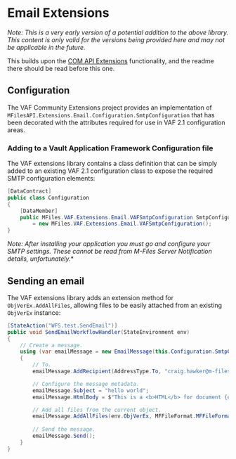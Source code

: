 ﻿# Email Extensions

*Note: This is a very early version of a potential addition to the above library.  This content is only valid for the versions being provided here and may not be applicable in the future.*

This builds upon the [COM API Extensions](https://github.com/M-Files/COMAPI.Extensions.Community/tree/master/MFilesAPI.Extensions/Email) functionality, and the readme there should be read before this one.

## Configuration

The VAF Community Extensions project provides an implementation of `MFilesAPI.Extensions.Email.Configuration.SmtpConfiguration` that has been decorated with the attributes required for use in VAF 2.1 configuration areas.

### Adding to a Vault Application Framework Configuration file

The VAF extensions library contains a class definition that can be simply added to an existing VAF 2.1 configuration class to expose the required SMTP configuration elements:

```csharp
[DataContract]
public class Configuration
{
	[DataMember]
	public MFiles.VAF.Extensions.Email.VAFSmtpConfiguration SmtpConfiguration { get; set; }
		= new MFiles.VAF.Extensions.Email.VAFSmtpConfiguration();
}
```
*Note: After installing your application you must go and configure your SMTP settings.  These cannot be read from M-Files Server Notification details, unfortunately.**

## Sending an email

The VAF extensions library adds an extension method for `ObjVerEx.AddAllFiles`, allowing files to be easily attached from an existing `ObjVerEx` instance:

```csharp
[StateAction("WFS.test.SendEmail")]
public void SendEmailWorkflowHandler(StateEnvironment env)
{
	// Create a message.
	using (var emailMessage = new EmailMessage(this.Configuration.SmtpConfiguration))
	{
		// To.
		emailMessage.AddRecipient(AddressType.To, "craig.hawker@m-files.com");

		// Configure the message metadata.
		emailMessage.Subject = "hello world";
		emailMessage.HtmlBody = $"This is a <b>HTML</b> for document {env.ObjVerEx.Title}.";

		// Add all files from the current object.
		emailMessage.AddAllFiles(env.ObjVerEx, MFFileFormat.MFFileFormatPDF);
		
		// Send the message.
		emailMessage.Send();
	}
}

```
